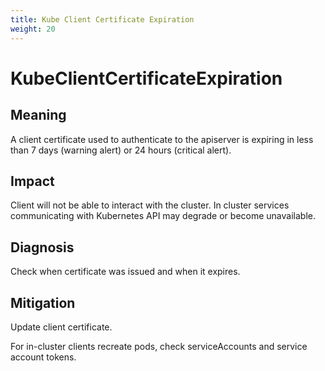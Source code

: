 ```yaml
---
title: Kube Client Certificate Expiration
weight: 20
---
```


# KubeClientCertificateExpiration

## Meaning

A client certificate used to authenticate to the apiserver is expiring in less than 7 days (warning alert) or 24 hours (critical alert).

## Impact

Client will not be able to interact with the cluster.
In cluster services communicating with Kubernetes API may degrade or become unavailable.

## Diagnosis

Check when certificate was issued and when it expires.

## Mitigation

Update client certificate.

For in-cluster clients recreate pods, check serviceAccounts and service
account tokens.
